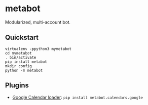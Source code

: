 # metabot
Modularized, multi-account bot.

## Quickstart
```
virtualenv -ppython3 mymetabot
cd mymetabot
. bin/activate
pip install metabot
mkdir config
python -m metabot
```

## Plugins
- [Google Calendar loader](https://pypi.org/project/metabot.calendars.google/): `pip install metabot.calendars.google`
